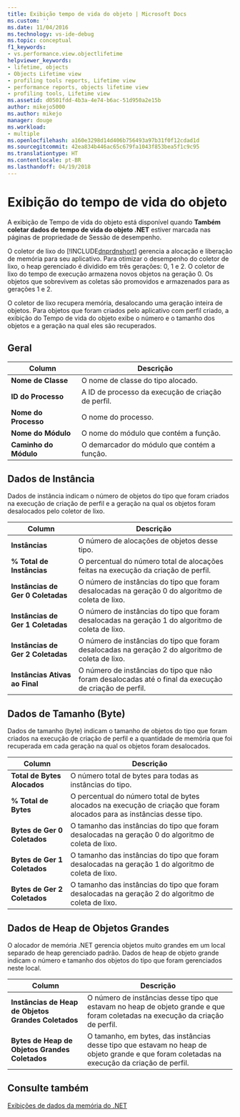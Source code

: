 ```yaml
---
title: Exibição tempo de vida do objeto | Microsoft Docs
ms.custom: ''
ms.date: 11/04/2016
ms.technology: vs-ide-debug
ms.topic: conceptual
f1_keywords:
- vs.performance.view.objectlifetime
helpviewer_keywords:
- lifetime, objects
- Objects Lifetime view
- profiling tools reports, Lifetime view
- performance reports, objects lifetime view
- profiling tools, Lifetime view
ms.assetid: d0501fdd-4b3a-4e74-b6ac-51d950a2e15b
author: mikejo5000
ms.author: mikejo
manager: douge
ms.workload:
- multiple
ms.openlocfilehash: a160e3298d14d406b756493a97b31f0f12cdad1d
ms.sourcegitcommit: 42ea834b446ac65c679fa1043f853bea5f1c9c95
ms.translationtype: HT
ms.contentlocale: pt-BR
ms.lasthandoff: 04/19/2018
---
```

# <a name="object-lifetime-view"></a>Exibição do tempo de vida do objeto
A exibição de Tempo de vida do objeto está disponível quando **Também coletar dados de tempo de vida do objeto .NET** estiver marcada nas páginas de propriedade de Sessão de desempenho.  
  
 O coletor de lixo do [!INCLUDE[dnprdnshort](../code-quality/includes/dnprdnshort_md.md)] gerencia a alocação e liberação de memória para seu aplicativo. Para otimizar o desempenho do coletor de lixo, o heap gerenciado é dividido em três gerações: 0, 1 e 2. O coletor de lixo do tempo de execução armazena novos objetos na geração 0. Os objetos que sobrevivem as coletas são promovidos e armazenados para as gerações 1 e 2.  
  
 O coletor de lixo recupera memória, desalocando uma geração inteira de objetos. Para objetos que foram criados pelo aplicativo com perfil criado, a exibição do Tempo de vida do objeto exibe o número e o tamanho dos objetos e a geração na qual eles são recuperados.  
  
## <a name="general"></a>Geral  
  
|Column|Descrição|  
|------------|-----------------|  
|**Nome de Classe**|O nome de classe do tipo alocado.|  
|**ID do Processo**|A ID de processo da execução de criação de perfil.|  
|**Nome do Processo**|O nome do processo.|  
|**Nome do Módulo**|O nome do módulo que contém a função.|  
|**Caminho do Módulo**|O demarcador do módulo que contém a função.|  
  
## <a name="instance-data"></a>Dados de Instância  
 Dados de instância indicam o número de objetos do tipo que foram criados na execução de criação de perfil e a geração na qual os objetos foram desalocados pelo coletor de lixo.  
  
|Column|Descrição|  
|------------|-----------------|  
|**Instâncias**|O número de alocações de objetos desse tipo.|  
|**% Total de Instâncias**|O percentual do número total de alocações feitas na execução da criação de perfil.|  
|**Instâncias de Ger 0 Coletadas**|O número de instâncias do tipo que foram desalocadas na geração 0 do algoritmo de coleta de lixo.|  
|**Instâncias de Ger 1 Coletadas**|O número de instâncias do tipo que foram desalocadas na geração 1 do algoritmo de coleta de lixo.|  
|**Instâncias de Ger 2 Coletadas**|O número de instâncias do tipo que foram desalocadas na geração 2 do algoritmo de coleta de lixo.|  
|**Instâncias Ativas ao Final**|O número de instâncias do tipo que não foram desalocadas até o final da execução de criação de perfil.|  
  
## <a name="size-byte-data"></a>Dados de Tamanho (Byte)  
 Dados de tamanho (byte) indicam o tamanho de objetos do tipo que foram criados na execução de criação de perfil e a quantidade de memória que foi recuperada em cada geração na qual os objetos foram desalocados.  
  
|Column|Descrição|  
|------------|-----------------|  
|**Total de Bytes Alocados**|O número total de bytes para todas as instâncias do tipo.|  
|**% Total de Bytes**|O percentual do número total de bytes alocados na execução de criação que foram alocados para as instâncias desse tipo.|  
|**Bytes de Ger 0 Coletados**|O tamanho das instâncias do tipo que foram desalocadas na geração 0 do algoritmo de coleta de lixo.|  
|**Bytes de Ger 1 Coletados**|O tamanho das instâncias do tipo que foram desalocadas na geração 1 do algoritmo de coleta de lixo.|  
|**Bytes de Ger 2 Coletados**|O tamanho das instâncias do tipo que foram desalocadas na geração 2 do algoritmo de coleta de lixo.|  
  
## <a name="large-object-heap-data"></a>Dados de Heap de Objetos Grandes  
 O alocador de memória .NET gerencia objetos muito grandes em um local separado de heap gerenciado padrão. Dados de heap de objeto grande indicam o número e tamanho dos objetos do tipo que foram gerenciados neste local.  
  
|Column|Descrição|  
|------------|-----------------|  
|**Instâncias de Heap de Objetos Grandes Coletados**|O número de instâncias desse tipo que estavam no heap de objeto grande e que foram coletadas na execução da criação de perfil.|  
|**Bytes de Heap de Objetos Grandes Coletados**|O tamanho, em bytes, das instâncias desse tipo que estavam no heap de objeto grande e que foram coletadas na execução da criação de perfil.|  
  
## <a name="see-also"></a>Consulte também  
 [Exibições de dados da memória do .NET](../profiling/dotnet-memory-data-views.md)